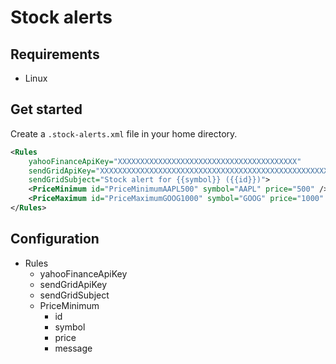 # Stock alerts

## Requirements

* Linux

## Get started

Create a `.stock-alerts.xml` file in your home directory.

```xml
<Rules
    yahooFinanceApiKey="XXXXXXXXXXXXXXXXXXXXXXXXXXXXXXXXXXXXXXXX"
    sendGridApiKey="XXXXXXXXXXXXXXXXXXXXXXXXXXXXXXXXXXXXXXXXXXXXXXXXXXXXXXXXXXXXXXXXXXXXX"
    sendGridSubject="Stock alert for {{symbol}} ({{id}})">
    <PriceMinimum id="PriceMinimumAAPL500" symbol="AAPL" price="500" />
    <PriceMaximum id="PriceMaximumGOOG1000" symbol="GOOG" price="1000" message="Google price has exceeded ${{price}}." />
</Rules>
```

## Configuration

* Rules
  * yahooFinanceApiKey
  * sendGridApiKey
  * sendGridSubject
  * PriceMinimum
    * id
    * symbol
    * price
    * message
